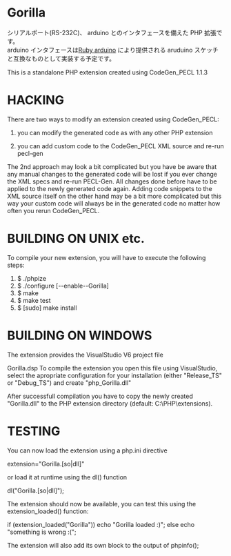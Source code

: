 Gorilla
=======
シリアルポート(RS-232C)、 arduino とのインタフェースを備えた PHP 拡張です。  
arduino インタフェースは[Ruby arduino](https://rubygems.org/gems/arduino)
により提供される aruduino スケッチと互換なものとして実装する予定です。


This is a standalone PHP extension created using CodeGen_PECL 1.1.3

HACKING
=======

There are two ways to modify an extension created using CodeGen_PECL:

1) you can modify the generated code as with any other PHP extension
  
2) you can add custom code to the CodeGen_PECL XML source and re-run pecl-gen

The 2nd approach may look a bit complicated but you have be aware that any
manual changes to the generated code will be lost if you ever change the
XML specs and re-run PECL-Gen. All changes done before have to be applied
to the newly generated code again.
Adding code snippets to the XML source itself on the other hand may be a 
bit more complicated but this way your custom code will always be in the
generated code no matter how often you rerun CodeGen_PECL.


BUILDING ON UNIX etc.
=====================

To compile your new extension, you will have to execute the following steps:

1.  $ ./phpize
2.  $ ./configure [--enable--Gorilla] 
3.  $ make
4.  $ make test
5.  $ [sudo] make install



BUILDING ON WINDOWS
===================

The extension provides the VisualStudio V6 project file 

  Gorilla.dsp
To compile the extension you open this file using VisualStudio,
select the apropriate configuration for your installation
(either "Release_TS" or "Debug_TS") and create "php_Gorilla.dll"

After successfull compilation you have to copy the newly
created "Gorilla.dll" to the PHP
extension directory (default: C:\PHP\extensions).


TESTING
=======

You can now load the extension using a php.ini directive

  extension="Gorilla.[so|dll]"

or load it at runtime using the dl() function

  dl("Gorilla.[so|dll]");

The extension should now be available, you can test this
using the extension_loaded() function:

  if (extension_loaded("Gorilla"))
    echo "Gorilla loaded :)";
  else
    echo "something is wrong :(";

The extension will also add its own block to the output
of phpinfo();

